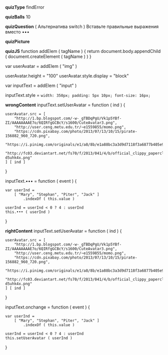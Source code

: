 ____quizType____
findError

____quizBalls____
10

____quizQuestion____
( Альтернатива switch ) Вставьте правильные выражения вместо •••

____quizPicture____


____quizJS____
function addElem ( tagName ) {
    return document.body.appendChild (
        document.createElement ( tagName )
    )
}

var userAvatar = addElem ( "img" )

userAvatar.height = "100"
userAvatar.style.display = "block"

var inputText = addElem ( "input" )

inputText.style = `
    width: 350px;
    padding: 5px 10px;
    font-size: 16px;
`

____wrongContent____
inputText.setUserAvatar = function ( ind ) {

    userAvatar.src = [
        "http://1.bp.blogspot.com/-w-_gTBDqPgU/Vk1p5YBf-ZI/AAAAAAAAE7o/6QIRfgGCBcY/s1600/CuteAvatar3.png",
        "http://user.ceng.metu.edu.tr/~e1559855/momo.png",
        "https://cdn.pixabay.com/photo/2013/07/13/10/15/pirate-156882_960_720.png",
        "https://i.pinimg.com/originals/e1/a8/8b/e1a88bc3a3d9d7118f3a6877b405e9e1.png",
        "http://fc03.deviantart.net/fs70/f/2013/041/4/b/official_clippy_paperclip_avatar_by_usclippypaperclip-d5uhk4x.png"
    ] [ ind ]
}

inputText.••• = function ( event ) {

    var userInd =
        [ "Mary", "Stephan", "Piter", "Jack" ]
            .indexOf ( this.value )

    userInd = userInd < 0 ? 4 : userInd
    this.••• ( userInd )
}

____rightContent____
inputText.setUserAvatar = function ( ind ) {

    userAvatar.src = [
        "http://1.bp.blogspot.com/-w-_gTBDqPgU/Vk1p5YBf-ZI/AAAAAAAAE7o/6QIRfgGCBcY/s1600/CuteAvatar3.png",
        "http://user.ceng.metu.edu.tr/~e1559855/momo.png",
        "https://cdn.pixabay.com/photo/2013/07/13/10/15/pirate-156882_960_720.png",
        "https://i.pinimg.com/originals/e1/a8/8b/e1a88bc3a3d9d7118f3a6877b405e9e1.png",
        "http://fc03.deviantart.net/fs70/f/2013/041/4/b/official_clippy_paperclip_avatar_by_usclippypaperclip-d5uhk4x.png"
    ] [ ind ]
}

inputText.onchange = function ( event ) {

    var userInd =
        [ "Mary", "Stephan", "Piter", "Jack" ]
            .indexOf ( this.value )

    userInd = userInd < 0 ? 4 : userInd
    this.setUserAvatar ( userInd )
}
